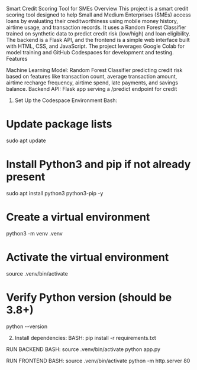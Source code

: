 Smart Credit Scoring Tool for SMEs
Overview
This project is a smart credit scoring tool designed to help Small and Medium Enterprises (SMEs) access loans by evaluating their creditworthiness using mobile money history, airtime usage, and transaction records. It uses a Random Forest Classifier trained on synthetic data to predict credit risk (low/high) and loan eligibility. The backend is a Flask API, and the frontend is a simple web interface built with HTML, CSS, and JavaScript. The project leverages Google Colab for model training and GitHub Codespaces for development and testing.
Features

Machine Learning Model: Random Forest Classifier predicting credit risk based on features like transaction count, average transaction amount, airtime recharge frequency, airtime spend, late payments, and savings balance.
Backend API: Flask app serving a /predict endpoint for credit



1. Set Up the Codespace Environment
Bash:
# Update package lists
sudo apt update

# Install Python3 and pip if not already present
sudo apt install python3 python3-pip -y

# Create a virtual environment
python3 -m venv .venv

# Activate the virtual environment
source .venv/bin/activate

# Verify Python version (should be 3.8+)
python --version

2. Install dependencies:
BASH:
pip install -r requirements.txt

RUN BACKEND
BASH:
source .venv/bin/activate
python app.py

RUN FRONTEND
BASH:
source .venv/bin/activate
python -m http.server 80
